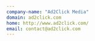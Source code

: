```yaml
---
company-name: "Ad2Click Media"
domain: ad2click.com
home: http://www.ad2click.com/
email: contact@ad2click.com
---
```





